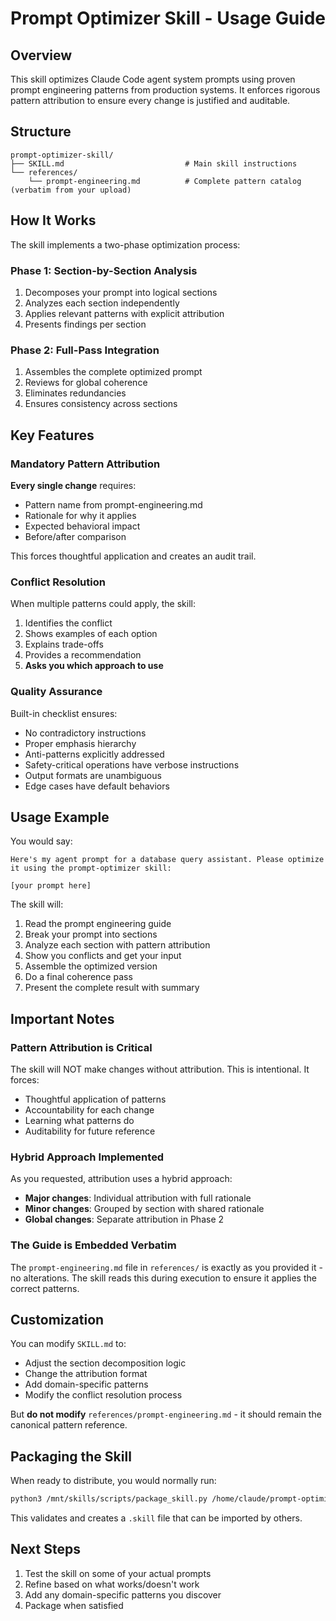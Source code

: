 # Prompt Optimizer Skill - Usage Guide

## Overview

This skill optimizes Claude Code agent system prompts using proven prompt engineering patterns from production systems. It enforces rigorous pattern attribution to ensure every change is justified and auditable.

## Structure

```
prompt-optimizer-skill/
├── SKILL.md                           # Main skill instructions
└── references/
    └── prompt-engineering.md          # Complete pattern catalog (verbatim from your upload)
```

## How It Works

The skill implements a two-phase optimization process:

### Phase 1: Section-by-Section Analysis
1. Decomposes your prompt into logical sections
2. Analyzes each section independently 
3. Applies relevant patterns with explicit attribution
4. Presents findings per section

### Phase 2: Full-Pass Integration
1. Assembles the complete optimized prompt
2. Reviews for global coherence
3. Eliminates redundancies
4. Ensures consistency across sections

## Key Features

### Mandatory Pattern Attribution

**Every single change** requires:
- Pattern name from prompt-engineering.md
- Rationale for why it applies
- Expected behavioral impact
- Before/after comparison

This forces thoughtful application and creates an audit trail.

### Conflict Resolution

When multiple patterns could apply, the skill:
1. Identifies the conflict
2. Shows examples of each option
3. Explains trade-offs
4. Provides a recommendation
5. **Asks you which approach to use**

### Quality Assurance

Built-in checklist ensures:
- No contradictory instructions
- Proper emphasis hierarchy
- Anti-patterns explicitly addressed
- Safety-critical operations have verbose instructions
- Output formats are unambiguous
- Edge cases have default behaviors

## Usage Example

You would say:
```
Here's my agent prompt for a database query assistant. Please optimize it using the prompt-optimizer skill:

[your prompt here]
```

The skill will:
1. Read the prompt engineering guide
2. Break your prompt into sections
3. Analyze each section with pattern attribution
4. Show you conflicts and get your input
5. Assemble the optimized version
6. Do a final coherence pass
7. Present the complete result with summary

## Important Notes

### Pattern Attribution is Critical

The skill will NOT make changes without attribution. This is intentional. It forces:
- Thoughtful application of patterns
- Accountability for each change
- Learning what patterns do
- Auditability for future reference

### Hybrid Approach Implemented

As you requested, attribution uses a hybrid approach:
- **Major changes**: Individual attribution with full rationale
- **Minor changes**: Grouped by section with shared rationale
- **Global changes**: Separate attribution in Phase 2

### The Guide is Embedded Verbatim

The `prompt-engineering.md` file in `references/` is exactly as you provided it - no alterations. The skill reads this during execution to ensure it applies the correct patterns.

## Customization

You can modify `SKILL.md` to:
- Adjust the section decomposition logic
- Change the attribution format
- Add domain-specific patterns
- Modify the conflict resolution process

But **do not modify** `references/prompt-engineering.md` - it should remain the canonical pattern reference.

## Packaging the Skill

When ready to distribute, you would normally run:
```bash
python3 /mnt/skills/scripts/package_skill.py /home/claude/prompt-optimizer-skill
```

This validates and creates a `.skill` file that can be imported by others.

## Next Steps

1. Test the skill on some of your actual prompts
2. Refine based on what works/doesn't work
3. Add any domain-specific patterns you discover
4. Package when satisfied
